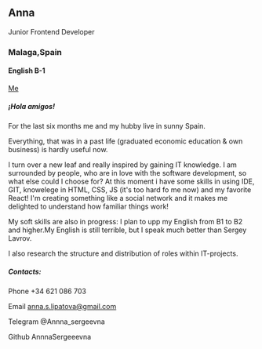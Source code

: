 ## Anna

Junior Frontend Developer

### Malaga,Spain

#### English B-1

[Me](https://lh3.googleusercontent.com/a/AGNmyxYFMrszfr-QSYF4SOdaddwGSF17CbFIPI4MT_Q2uw=s576)


##### ¡Hola amigos!

For the last six months me and my hubby live in sunny Spain.

Everything, that was in a past life (graduated economic education & own business) is hardly useful now. 

I turn over a new leaf and really inspired by gaining IT knowledge.
I am surrounded by people, who are in love with the software development, so what else could I choose for?
At this moment i have some  skills in using IDE, GIT, knowelege in HTML, CSS,  JS (it's too hard fo me now) and my favorite React!
I'm creating something like a social network 
and it makes me delighted to understand how familiar things work!

My soft skills are also in progress: I plan to upp my English from B1 to B2 and higher.My English is still terrible, but I speak much better than Sergey Lavrov.

I also research the structure and distribution of roles within IT-projects.

##### Contacts:
Phone +34 621 086 703

Email anna.s.lipatova@gmail.com

Telegram @Annna_sergeevna

Github AnnnaSergeeevna